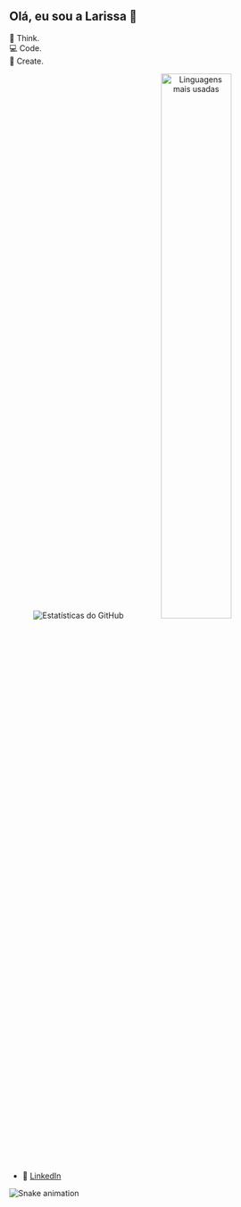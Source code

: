## Olá, eu sou a Larissa 👋

💭 Think.  
💻 Code.  
🎨 Create.  


<p align="center">
  <img src="https://github-readme-stats.vercel.app/api?username=Larimcal&show_icons=true&theme=radical" alt="Estatísticas do GitHub" />
  <img src="https://github-readme-stats.vercel.app/api/top-langs/?username=Larimcal&layout=compact&theme=radical" alt="Linguagens mais usadas" width="50%" />
</p>


- 💼 [LinkedIn](https://www.linkedin.com/in/larissa-de-magalh%C3%A3es-caldeira-b294a0178/)

![Snake animation](https://<Larimcalb>.github.io/<Larimcal>/github-contribution-grid-snake.svg)
